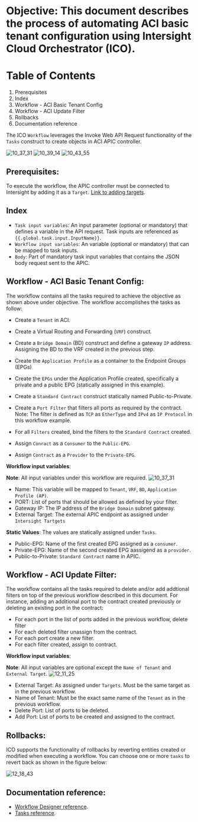 # Objective: This document describes the process of automating ACI basic tenant configuration using Intersight Cloud Orchestrator (ICO).

# Table of Contents
1. Prerequisites
2. Index
3. Workflow - ACI Basic Tenant Config
4. Workflow - ACI Update Filter
5. Rollbacks
6. Documentation reference



The ICO `Workflow`  leverages the Invoke Web API Request functionality of the `Tasks` construct to create objects in ACI APIC controller.

![10_37_31](https://user-images.githubusercontent.com/104349654/165052705-a05eb5a3-4429-4243-9beb-8bb2763aa133.jpg)
![10_39_14](https://user-images.githubusercontent.com/104349654/165052699-3ef7df7f-86cd-4484-bea0-eb6a4157cbf3.jpg)
![10_43_55](https://user-images.githubusercontent.com/104349654/165053540-13ffeab8-fea7-4cac-9a0b-ea999d8fffab.jpg)



## Prerequisites:
To execute the workflow, the APIC controller must be connected to Intersight by adding it as a `Target`. [Link to adding targets](https://intersight.com/help/saas/getting_started/claim_targets#target_claim_for_compute/fabric_hyperconverged_orchestrator_and_platform_services_targets).

## Index 
- ``Task input variables``: An input parameter (optional or mandatory) that defines a variable in the API request. Task inputs are referenced as ``{{.global.task.input.InputName}}``.
- ``Workflow input variables``: An variable (optional or mandatory) that can be mapped to task inputs. 
- `Body`: Part of mandatory task input variables that contains the JSON body request sent to the APIC.  

##  Workflow - ACI Basic Tenant Config:
The workflow contains all the tasks required to achieve the objective as shown above under objective. The workflow accomplishes the tasks as follow:
- Create a `Tenant` in ACI.


- Create a Virtual Routing and Forwarding (`VRF`) construct.


- Create a `Bridge Domain` (BD) construct and define a gateway `IP` address. Assigning the BD to the VRF created in the previous step.


- Create the `Application Profile` as a container to the Endpoint Groups (EPGs)


- Create the `EPGs` under the Application Profile created, specifically a private and a public EPG (statically assigned in this example).


- Create a `Standard Contract` construct statically named Public-to-Private.


- Create a `Port Filter` that filters all ports as required by the contract. Note: The filter is  defined as `TCP` as `EtherType` and `IPv4` as `IP Protocol` in this workflow example.


- For all `Filters` created, bind the filters to the `Standard Contract` created.


- Assign `Conract` as a `Consumer` to the `Public-EPG`. 


- Assign `Contract` as a `Provider` to the `Private-EPG`.


**Workflow input variables**:

**Note**: All input variables under this workflow are required.
![10_37_31](https://user-images.githubusercontent.com/104349654/165052705-a05eb5a3-4429-4243-9beb-8bb2763aa133.jpg)

- Name: This variable will be mapped to `Tenant`, `VRF`, `BD`, `Application Profile (AP)`.
- PORT: List of ports that should be allowed as defined by your filter.
- Gateway IP: The IP address of the `Bridge Domain` subnet gateway.
- External Target: The external APIC endpoint as assigned under `Intersight Tartgets`

**Static Values**:
The values are statically assigned under `Tasks`.
- Public-EPG: Name of the first created EPG assigned as a `consumer`.
- Private-EPG: Name of the second created EPG aassigend as a `provider`.
- Public-to-Private: `Standard Contract` name in APIC.



##  Workflow - ACI Update Filter:
The workflow contains all the tasks required to delete and/or add addtional filters on top of the previous workflow described in this document. For instance, adding an additional port to the contract created previously or deleting an existing port in the contract:
- For each port in the list of ports added in the previous workflow, delete filter  
- For each deleted filter unassign from the contract.
- For each port create a new filter.
- For each filter created, assign to contract.  

**Workflow input variables**:

**Note**: All input variables are optional except the `Name of Tenant` and `External Target`.
![12_11_25](https://user-images.githubusercontent.com/104349654/165069298-446d1e5a-d565-496c-9f55-03282dd12b94.jpg)


- External Target: As assigned under `Targets`. Must be the same target as in the previous workflow.
- Name of Tenant: Must be the exact same name of the `Tenant` as in the previous workflow.
- Delete Port: List of ports to be deleted. 
- Add Port: List of ports to be created and assigned to the contract.

## Rollbacks:

ICO supports the functionality of rollbacks by reverting entities created or modified when executing a workflow. You can choose one or more `tasks` to revert back as shown in the figure below:

![12_18_43](https://user-images.githubusercontent.com/104349654/165070438-26b65ce3-f162-47a7-af38-2b1a7a9625ff.jpg)



## Documentation reference:
- [Workflow Designer reference](https://www.intersight.com/help/saas/resources/Workflow_Designer#requests).
- [Tasks reference](https://intersight.com/help/saas/resources/Task_Designer#supported_requests).
